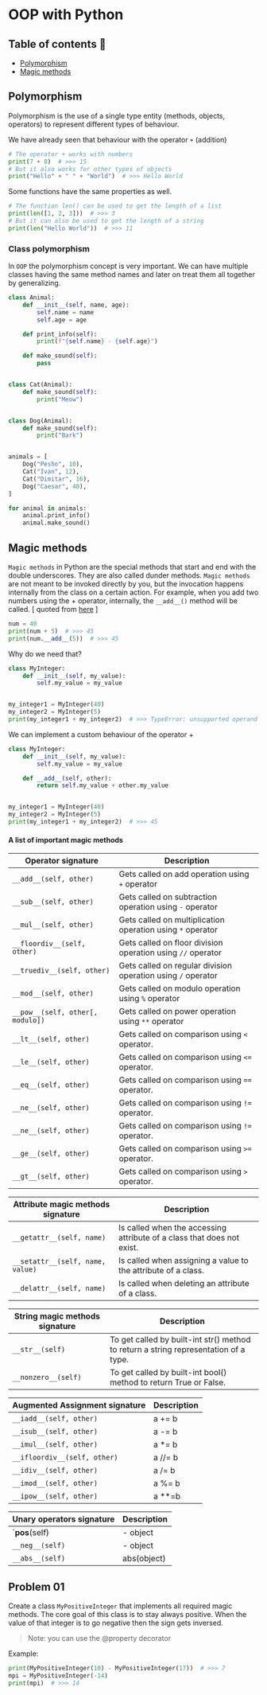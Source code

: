 # OOP with Python️

## Table of contents 📜

- [Polymorphism](#polymorphism)
- [Magic methods](#magic-methods)

## Polymorphism

Polymorphism is the use of a single type entity (methods, objects, operators) to represent different types of behaviour.

We have already seen that behaviour with the operator `+` (addition)

```python
# The operator + works with numbers
print(7 + 8)  # >>> 15
# But it also works for other types of objects
print("Hello" + " " + "World")  # >>> Hello World
```

Some functions have the same properties as well.

```python
# The function len() can be used to get the length of a list
print(len([1, 2, 3]))  # >>> 3
# But it can also be used to get the length of a string
print(len("Hello World"))  # >>> 11
```

### Class polymorphism

In `OOP` the polymorphism concept is very important. We can have multiple classes having the same method names and later
on treat them all together by generalizing.

```python
class Animal:
    def __init__(self, name, age):
        self.name = name
        self.age = age

    def print_info(self):
        print(f"{self.name} - {self.age}")

    def make_sound(self):
        pass


class Cat(Animal):
    def make_sound(self):
        print("Meow")


class Dog(Animal):
    def make_sound(self):
        print("Bark")


animals = [
    Dog("Pesho", 10),
    Cat("Ivan", 12),
    Cat("Dimitar", 16),
    Dog("Caesar", 40),
]

for animal in animals:
    animal.print_info()
    animal.make_sound()
```

## Magic methods

`Magic methods` in Python are the special methods that start and end with the double underscores. They are also called
dunder methods. `Magic methods` are not meant to be invoked directly by you, but the invocation happens internally from
the class on a certain action. For example, when you add two numbers using the + operator, internally, the `__add__()`
method will be called. [ quoted from [here](https://www.tutorialsteacher.com/python/magic-methods-in-python) ]

```python
num = 40
print(num + 5)  # >>> 45
print(num.__add__(5))  # >>> 45
```

Why do we need that?

```python
class MyInteger:
    def __init__(self, my_value):
        self.my_value = my_value


my_integer1 = MyInteger(40)
my_integer2 = MyInteger(5)
print(my_integer1 + my_integer2)  # >>> TypeError: unsupported operand type(s) for +: 'MyInteger' and 'MyInteger'
```

We can implement a custom behaviour of the operator +

```python
class MyInteger:
    def __init__(self, my_value):
        self.my_value = my_value

    def __add__(self, other):
        return self.my_value + other.my_value


my_integer1 = MyInteger(40)
my_integer2 = MyInteger(5)
print(my_integer1 + my_integer2)  # >>> 45
```

#### A list of important magic methods

| Operator signature               | Description                                                   |
|----------------------------------|---------------------------------------------------------------|
| `__add__(self, other)`           |  Gets called on add operation using `+` operator              |
| `__sub__(self, other)`           |  Gets called on subtraction operation using `-` operator      |
| `__mul__(self, other)`           |  Gets called on multiplication operation using `*` operator   |
| `__floordiv__(self, other)`      |  Gets called on floor division operation using `//` operator  |
| `__truediv__(self, other)`       |  Gets called on regular division operation using `/` operator |
| `__mod__(self, other)`           |  Gets called on modulo operation using `%` operator           |
| `__pow__(self, other[, modulo])` |  Gets called on power operation using `**` operator           |
| `__lt__(self, other)`            |  Gets called on comparison using `<` operator.                |
| `__le__(self, other)`            |  Gets called on comparison using `<=` operator.               |
| `__eq__(self, other)`            |  Gets called on comparison using `==` operator.               |
| `__ne__(self, other)`            |  Gets called on comparison using `!=` operator.               |
| `__ne__(self, other)`            |  Gets called on comparison using `!=` operator.               |
| `__ge__(self, other)`            |  Gets called on comparison using `>=` operator.               |
| `__gt__(self, other)`            |  Gets called on comparison using `>` operator.                |

| Attribute magic methods signature | Description                                                             |
|-----------------------------------|-------------------------------------------------------------------------|
| `__getattr__(self, name)`         |  Is called when the accessing attribute of a class that does not exist. |
| `__setattr__(self, name, value)`  |  Is called when assigning a value to the attribute of a class.          |
| `__delattr__(self, name)`         |  Is called when deleting an attribute of a class.                       |

| String magic methods signature   | Description                                                                           |
|----------------------------------|---------------------------------------------------------------------------------------|
| `__str__(self)`                  |  To get called by built-int str() method to return a string representation of a type. |
| `__nonzero__(self)`              |  To get called by built-int bool() method to return True or False.                    |

| Augmented Assignment signature           | Description |
|------------------------------------------|-------------|
| `__iadd__(self, other)`                  |  a += b     |
| `__isub__(self, other)`                  |  a -= b     |
| `__imul__(self, other)`                  |  a *= b     | 
| `__ifloordiv__(self, other)`             |  a //= b    |
| `__idiv__(self, other)`                  |  a /= b     |
| `__imod__(self, other)`                  |  a %= b     |
| `__ipow__(self, other)`                  |  a **=b     |

| Unary operators signature | Description  |
|---------------------------|--------------|
| `__pos__(self)            |  - object    |
| `__neg__(self)`           |  - object    |
| `__abs__(self)`           |  abs(object) | 

## Problem 01

Create a class `MyPositiveInteger` that implements all required magic methods. The core goal of this class is to stay
always positive. When the value of that integer is to go negative then the sign gets inversed.

> Note: you can use the @property decorator

Example:

```python
print(MyPositiveInteger(10) - MyPositiveInteger(17))  # >>> 7
mpi = MyPositiveInteger(-14)
print(mpi)  # >>> 14
```